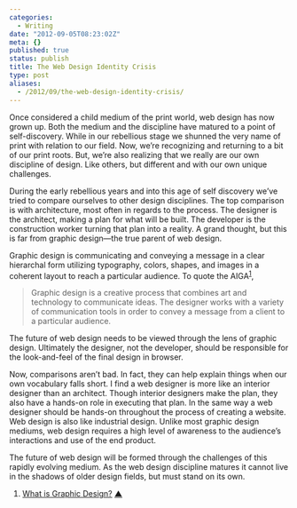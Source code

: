 ```yaml
---
categories:
  - Writing
date: "2012-09-05T08:23:02Z"
meta: {}
published: true
status: publish
title: The Web Design Identity Crisis
type: post
aliases:
  - /2012/09/the-web-design-identity-crisis/
---
```

<p>Once considered a child medium of the print world, web design has now grown up. Both the medium and the discipline have matured to a point of self-discovery. While in our rebellious stage we shunned the very name of print with relation to our field. Now, we’re recognizing and returning to a bit of our print roots. But, we’re also realizing that we really are our own discipline of design. Like others, but different and with our own unique challenges.</p>
<p>During the early rebellious years and into this age of self discovery we’ve tried to compare ourselves to other design disciplines. The top comparison is with architecture, most often in regards to the process. The designer is the architect, making a plan for what will be built. The developer is the construction worker turning that plan into a reality. A grand thought, but this is far from graphic design—the true parent of web design.</p>
<p>Graphic design is communicating and conveying a message in a clear hierarchal form utilizing typography, colors, shapes, and images in a coherent layout to reach a particular audience. To quote the AIGA<sup id="fnref:1-2012-09-05"><a href="#fn:1-2012-09-05" class="cmp-footnote">1</a></sup>,</p>
<blockquote>
<p>Graphic design is a creative process that combines art and technology to communicate ideas. The designer works with a variety of communication tools in order to convey a message from a client to a particular audience.</p>
</blockquote>
<p>The future of web design needs to be viewed through the lens of graphic design. Ultimately the designer, not the developer, should be responsible for the look-and-feel of the final design in browser.</p>
<p>Now, comparisons aren’t bad. In fact, they can help explain things when our own vocabulary falls short. I find a web designer is more like an interior designer than an architect. Though interior designers make the plan, they also have a hands-on role in executing that plan. In the same way a web designer should be hands-on throughout the process of creating a website. Web design is also like industrial design. Unlike most graphic design mediums, web design requires a high level of awareness to the audience’s interactions and use of the end product.</p>
<p>The future of web design will be formed through the challenges of this rapidly evolving medium. As the web design discipline matures it cannot live in the shadows of older design fields, but must stand on its own.</p>
<div class="cmp-footnotes">
<ol>
<li id="fn:1-2012-09-05">
<p><a href="http://www.aiga.org/guide-whatisgraphicdesign/">What is Graphic Design?</a>&nbsp;<a href="#fnref:1-2012-09-05" class="cmp-footnotes__return-link">&#9650;</a></p>
</li>
</ol>
</div>
